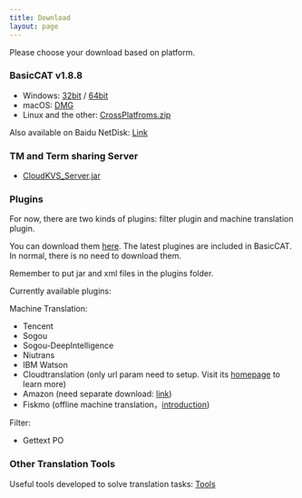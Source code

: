 ```yaml
---
title: Download
layout: page
---
```


Please choose your download based on platform.

### BasicCAT v1.8.8

* Windows: [32bit](https://github.com/xulihang/BasicCAT/releases/download/v1.8.8/BasicCAT-windows-x86.exe) /  [64bit](https://github.com/xulihang/BasicCAT/releases/download/v1.8.8/BasicCAT-windows-x64.exe)
* macOS:  [DMG](https://github.com/xulihang/BasicCAT/releases/download/v1.8.8/BasicCAT_mac.dmg)
* Linux and the other:  [CrossPlatfroms.zip](https://github.com/xulihang/BasicCAT/releases/download/v1.8.8/BasicCAT-crossplatforms.zip)

Also available on Baidu NetDisk: [Link](https://pan.baidu.com/s/1HmD4pJ9hIYyK9bnqINtoFQ)


### TM and Term sharing Server

*  [CloudKVS_Server.jar](https://github.com/xulihang/BasicCAT/releases/download/v1.2-beta2/CloudKVS_Server.jar)


### Plugins

For now, there are two kinds of plugins: filter plugin and machine translation plugin.

You can download them [here](https://github.com/xulihang/BasicCAT/releases/download/plugins/all_plugins.zip). The latest plugines are included in BasicCAT. In normal, there is no need to download them.

Remember to put jar and xml files in the plugins folder.

Currently available plugins:

Machine Translation:

* Tencent 
* Sogou
* Sogou-DeepIntelligence
* Niutrans
* IBM Watson
* Cloudtranslation (only url param need to setup. Visit its [homepage](https://cloudtranslation.com/static/api_en.html) to learn more)
* Amazon (need separate download: [link](https://github.com/xulihang/BasicCAT/releases/download/plugins/amazon.zip))
* Fiskmo (offline machine translation，[introduction](/offline-machine-translation))


Filter:

* Gettext PO

### Other Translation Tools

Useful tools developed to solve translation tasks: [Tools](/tools/)

